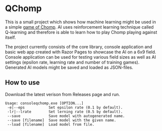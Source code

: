 # QChomp
This is a small project which shows how machine learning might be used in a simple [game of Chomp](https://en.wikipedia.org/wiki/Chomp).
AI uses reinforcement learning technique called Q-learning and therefore is able to learn how to play Chomp playing against itself.

The project currently consists of the core library, console application and basic web app created with Razor Pages to showcase the AI on a 6x9 field.
Console application can be used for testing various field sizes as well as AI settings (epsilon rate, learning rate and number of training games).
Generated AI models might be saved and loaded as JSON-files.

## How to use
Download the latest verison from Releases page and run.
```
Usage: consoleqchomp.exe [OPTION...]
 -e|--eps			Set epsilon rate (0.1 by default).
 -lr|--lrate        Set lerning rate (0.5 by default).
 --save             Save model with autogenerated name.
 --save [filename]  Save model with the given name.
 --load [filename]  Load model from file.
```